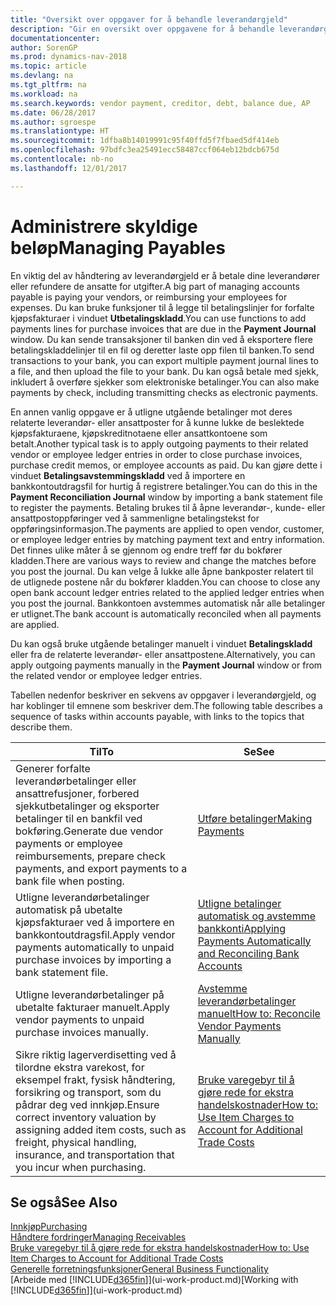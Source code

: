 ```yaml
---
title: "Oversikt over oppgaver for å behandle leverandørgjeld"
description: "Gir en oversikt over oppgavene for å behandle leverandørgjeld, for eksempel betale kreditorer eller utligne utgående betalinger mot poster for å lukke fakturaer eller kreditnotaer."
documentationcenter: 
author: SorenGP
ms.prod: dynamics-nav-2018
ms.topic: article
ms.devlang: na
ms.tgt_pltfrm: na
ms.workload: na
ms.search.keywords: vendor payment, creditor, debt, balance due, AP
ms.date: 06/28/2017
ms.author: sgroespe
ms.translationtype: HT
ms.sourcegitcommit: 1dfba8b14019991c95f40ffd5f7fbaed5df414eb
ms.openlocfilehash: 97bdfc3ea25491ecc58487ccf064eb12bdcb675d
ms.contentlocale: nb-no
ms.lasthandoff: 12/01/2017

---
```

# <a name="managing-payables"></a><span data-ttu-id="13373-103">Administrere skyldige beløp</span><span class="sxs-lookup"><span data-stu-id="13373-103">Managing Payables</span></span>
<span data-ttu-id="13373-104">En viktig del av håndtering av leverandørgjeld er å betale dine leverandører eller refundere de ansatte for utgifter.</span><span class="sxs-lookup"><span data-stu-id="13373-104">A big part of managing accounts payable is paying your vendors, or reimbursing your employees for expenses.</span></span> <span data-ttu-id="13373-105">Du kan bruke funksjoner til å legge til betalingslinjer for forfalte kjøpsfakturaer i vinduet **Utbetalingskladd**.</span><span class="sxs-lookup"><span data-stu-id="13373-105">You can use functions to add payments lines for purchase invoices that are due in the **Payment Journal** window.</span></span> <span data-ttu-id="13373-106">Du kan sende transaksjoner til banken din ved å eksportere flere betalingskladdelinjer til en fil og deretter laste opp filen til banken.</span><span class="sxs-lookup"><span data-stu-id="13373-106">To send transactions to your bank, you can export multiple payment journal lines to a file, and then upload the file to your bank.</span></span> <span data-ttu-id="13373-107">Du kan også betale med sjekk, inkludert å overføre sjekker som elektroniske betalinger.</span><span class="sxs-lookup"><span data-stu-id="13373-107">You can also make payments by check, including transmitting checks as electronic payments.</span></span>

<span data-ttu-id="13373-108">En annen vanlig oppgave er å utligne utgående betalinger mot deres relaterte leverandør- eller ansattposter for å kunne lukke de beslektede kjøpsfakturaene, kjøpskreditnotaene eller ansattkontoene som betalt.</span><span class="sxs-lookup"><span data-stu-id="13373-108">Another typical task is to apply outgoing payments to their related vendor or employee ledger entries in order to close purchase invoices, purchase credit memos, or employee accounts as paid.</span></span> <span data-ttu-id="13373-109">Du kan gjøre dette i vinduet **Betalingsavstemmingskladd** ved å importere en bankkontoutdragsfil for hurtig å registrere betalinger.</span><span class="sxs-lookup"><span data-stu-id="13373-109">You can do this in the **Payment Reconciliation Journal** window by importing a bank statement file to register the payments.</span></span> <span data-ttu-id="13373-110">Betaling brukes til å åpne leverandør-, kunde- eller ansattpostoppføringer ved å sammenligne betalingstekst for oppføringsinformasjon.</span><span class="sxs-lookup"><span data-stu-id="13373-110">The payments are applied to open vendor, customer, or employee ledger entries by matching payment text and entry information.</span></span> <span data-ttu-id="13373-111">Det finnes ulike måter å se gjennom og endre treff før du bokfører kladden.</span><span class="sxs-lookup"><span data-stu-id="13373-111">There are various ways to review and change the matches before you post the journal.</span></span> <span data-ttu-id="13373-112">Du kan velge å lukke alle åpne bankposter relatert til de utlignede postene når du bokfører kladden.</span><span class="sxs-lookup"><span data-stu-id="13373-112">You can choose to close any open bank account ledger entries related to the applied ledger entries when you post the journal.</span></span> <span data-ttu-id="13373-113">Bankkontoen avstemmes automatisk når alle betalinger er utlignet.</span><span class="sxs-lookup"><span data-stu-id="13373-113">The bank account is automatically reconciled when all payments are applied.</span></span>

<span data-ttu-id="13373-114">Du kan også bruke utgående betalinger manuelt i vinduet **Betalingskladd** eller fra de relaterte leverandør- eller ansattpostene.</span><span class="sxs-lookup"><span data-stu-id="13373-114">Alternatively, you can apply outgoing payments manually in the **Payment Journal** window or from the related vendor or employee ledger entries.</span></span>

<span data-ttu-id="13373-115">Tabellen nedenfor beskriver en sekvens av oppgaver i leverandørgjeld, og har koblinger til emnene som beskriver dem.</span><span class="sxs-lookup"><span data-stu-id="13373-115">The following table describes a sequence of tasks within accounts payable, with links to the topics that describe them.</span></span>

| <span data-ttu-id="13373-116">Til</span><span class="sxs-lookup"><span data-stu-id="13373-116">To</span></span> | <span data-ttu-id="13373-117">Se</span><span class="sxs-lookup"><span data-stu-id="13373-117">See</span></span> |
| --- | --- |
| <span data-ttu-id="13373-118">Generer forfalte leverandørbetalinger eller ansattrefusjoner, forbered sjekkutbetalinger og eksporter betalinger til en bankfil ved bokføring.</span><span class="sxs-lookup"><span data-stu-id="13373-118">Generate due vendor payments or employee reimbursements, prepare check payments, and export payments to a bank file when posting.</span></span> |[<span data-ttu-id="13373-119">Utføre betalinger</span><span class="sxs-lookup"><span data-stu-id="13373-119">Making Payments</span></span>](payables-make-payments.md) |
| <span data-ttu-id="13373-120">Utligne leverandørbetalinger automatisk på ubetalte kjøpsfakturaer ved å importere en bankkontoutdragsfil.</span><span class="sxs-lookup"><span data-stu-id="13373-120">Apply vendor payments automatically to unpaid purchase invoices by importing a bank statement file.</span></span> |[<span data-ttu-id="13373-121">Utligne betalinger automatisk og avstemme bankkonti</span><span class="sxs-lookup"><span data-stu-id="13373-121">Applying Payments Automatically and Reconciling Bank Accounts</span></span>](receivables-apply-payments-auto-reconcile-bank-accounts.md) |
| <span data-ttu-id="13373-122">Utligne leverandørbetalinger på ubetalte fakturaer manuelt.</span><span class="sxs-lookup"><span data-stu-id="13373-122">Apply vendor payments to unpaid purchase invoices manually.</span></span> |[<span data-ttu-id="13373-123">Avstemme leverandørbetalinger manuelt</span><span class="sxs-lookup"><span data-stu-id="13373-123">How to: Reconcile Vendor Payments Manually</span></span>](payables-how-apply-purchase-transactions-manually.md) |
|<span data-ttu-id="13373-124">Sikre riktig lagerverdisetting ved å tilordne ekstra varekost, for eksempel frakt, fysisk håndtering, forsikring og transport, som du pådrar deg ved innkjøp.</span><span class="sxs-lookup"><span data-stu-id="13373-124">Ensure correct inventory valuation by assigning added item costs, such as freight, physical handling, insurance, and transportation that you incur when purchasing.</span></span>|[<span data-ttu-id="13373-125">Bruke varegebyr til å gjøre rede for ekstra handelskostnader</span><span class="sxs-lookup"><span data-stu-id="13373-125">How to: Use Item Charges to Account for Additional Trade Costs</span></span>](payables-how-assign-item-charges.md)|

## <a name="see-also"></a><span data-ttu-id="13373-126">Se også</span><span class="sxs-lookup"><span data-stu-id="13373-126">See Also</span></span>
[<span data-ttu-id="13373-127">Innkjøp</span><span class="sxs-lookup"><span data-stu-id="13373-127">Purchasing</span></span>](purchasing-manage-purchasing.md)  
[<span data-ttu-id="13373-128">Håndtere fordringer</span><span class="sxs-lookup"><span data-stu-id="13373-128">Managing Receivables</span></span>](receivables-manage-receivables.md)  
[<span data-ttu-id="13373-129">Bruke varegebyr til å gjøre rede for ekstra handelskostnader</span><span class="sxs-lookup"><span data-stu-id="13373-129">How to: Use Item Charges to Account for Additional Trade Costs</span></span>](payables-how-assign-item-charges.md)  
[<span data-ttu-id="13373-130">Generelle forretningsfunksjoner</span><span class="sxs-lookup"><span data-stu-id="13373-130">General Business Functionality</span></span>](ui-across-business-areas.md)  
<span data-ttu-id="13373-131">[Arbeide med [!INCLUDE[d365fin](includes/d365fin_md.md)]](ui-work-product.md)</span><span class="sxs-lookup"><span data-stu-id="13373-131">[Working with [!INCLUDE[d365fin](includes/d365fin_md.md)]](ui-work-product.md)</span></span>

